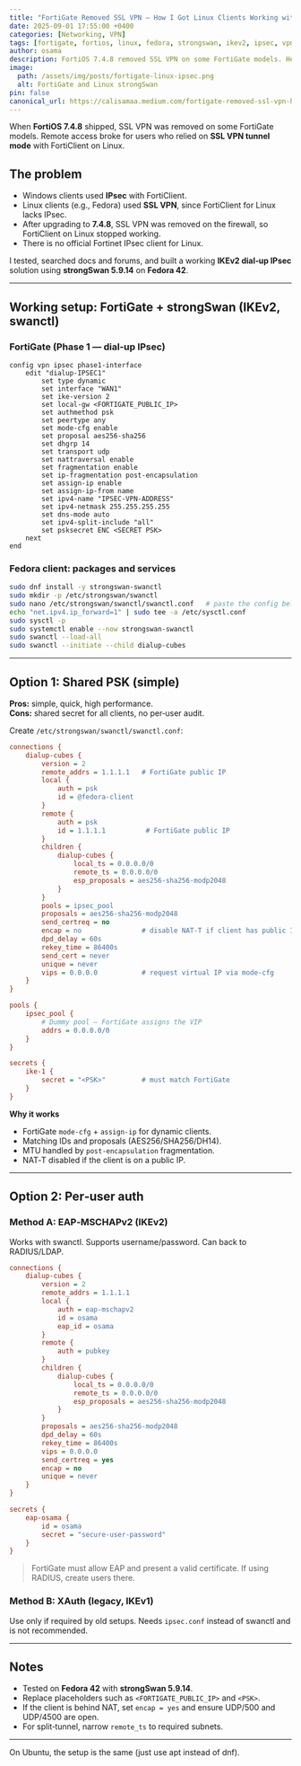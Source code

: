```yaml
---
title: "FortiGate Removed SSL VPN — How I Got Linux Clients Working with IPsec on Fedora 42"
date: 2025-09-01 17:55:00 +0400
categories: [Networking, VPN]
tags: [fortigate, fortios, linux, fedora, strongswan, ikev2, ipsec, vpn]
author: osama
description: FortiOS 7.4.8 removed SSL VPN on some FortiGate models. Here is a working IKEv2 + strongSwan setup for Fedora 42 using swanctl.
image:
  path: /assets/img/posts/fortigate-linux-ipsec.png
  alt: FortiGate and Linux strongSwan
pin: false
canonical_url: https://calisamaa.medium.com/fortigate-removed-ssl-vpn-heres-how-i-got-linux-clients-working-with-ipsec-on-fedora-42-493ab39c1a0d
---
```


When **FortiOS 7.4.8** shipped, SSL VPN was removed on some FortiGate models. Remote access broke for users who relied on **SSL VPN tunnel mode** with FortiClient on Linux.

## The problem

- Windows clients used **IPsec** with FortiClient.
- Linux clients (e.g., Fedora) used **SSL VPN**, since FortiClient for Linux lacks IPsec.
- After upgrading to **7.4.8**, SSL VPN was removed on the firewall, so FortiClient on Linux stopped working.
- There is no official Fortinet IPsec client for Linux.

I tested, searched docs and forums, and built a working **IKEv2 dial‑up IPsec** solution using **strongSwan 5.9.14** on **Fedora 42**.

---

## Working setup: FortiGate + strongSwan (IKEv2, swanctl)

### FortiGate (Phase 1 — dial‑up IPsec)

```shell
config vpn ipsec phase1-interface
    edit "dialup-IPSEC1"
        set type dynamic
        set interface "WAN1"
        set ike-version 2
        set local-gw <FORTIGATE_PUBLIC_IP>
        set authmethod psk
        set peertype any
        set mode-cfg enable
        set proposal aes256-sha256
        set dhgrp 14
        set transport udp
        set nattraversal enable
        set fragmentation enable
        set ip-fragmentation post-encapsulation
        set assign-ip enable
        set assign-ip-from name
        set ipv4-name "IPSEC-VPN-ADDRESS"
        set ipv4-netmask 255.255.255.255
        set dns-mode auto
        set ipv4-split-include "all"
        set psksecret ENC <SECRET PSK>
    next
end
```

### Fedora client: packages and services

```bash
sudo dnf install -y strongswan-swanctl
sudo mkdir -p /etc/strongswan/swanctl
sudo nano /etc/strongswan/swanctl/swanctl.conf   # paste the config below
echo "net.ipv4.ip_forward=1" | sudo tee -a /etc/sysctl.conf
sudo sysctl -p
sudo systemctl enable --now strongswan-swanctl
sudo swanctl --load-all
sudo swanctl --initiate --child dialup-cubes
```

---

## Option 1: Shared PSK (simple)

**Pros:** simple, quick, high performance.  
**Cons:** shared secret for all clients, no per‑user audit.

Create `/etc/strongswan/swanctl/swanctl.conf`:

```ini
connections {
    dialup-cubes {
        version = 2
        remote_addrs = 1.1.1.1   # FortiGate public IP
        local {
            auth = psk
            id = @fedora-client
        }
        remote {
            auth = psk
            id = 1.1.1.1          # FortiGate public IP
        }
        children {
            dialup-cubes {
                local_ts = 0.0.0.0/0
                remote_ts = 0.0.0.0/0
                esp_proposals = aes256-sha256-modp2048
            }
        }
        pools = ipsec_pool
        proposals = aes256-sha256-modp2048
        send_certreq = no
        encap = no               # disable NAT‑T if client has public IP
        dpd_delay = 60s
        rekey_time = 86400s
        send_cert = never
        unique = never
        vips = 0.0.0.0           # request virtual IP via mode‑cfg
    }
}

pools {
    ipsec_pool {
        # Dummy pool — FortiGate assigns the VIP
        addrs = 0.0.0.0/0
    }
}

secrets {
    ike-1 {
        secret = "<PSK>"         # must match FortiGate
    }
}
```

**Why it works**

- FortiGate `mode-cfg` + `assign-ip` for dynamic clients.
- Matching IDs and proposals (AES256/SHA256/DH14).
- MTU handled by `post-encapsulation` fragmentation.
- NAT‑T disabled if the client is on a public IP.

---

## Option 2: Per‑user auth

### Method A: EAP‑MSCHAPv2 (IKEv2)

Works with swanctl. Supports username/password. Can back to RADIUS/LDAP.

```ini
connections {
    dialup-cubes {
        version = 2
        remote_addrs = 1.1.1.1
        local {
            auth = eap-mschapv2
            id = osama
            eap_id = osama
        }
        remote {
            auth = pubkey
        }
        children {
            dialup-cubes {
                local_ts = 0.0.0.0/0
                remote_ts = 0.0.0.0/0
                esp_proposals = aes256-sha256-modp2048
            }
        }
        proposals = aes256-sha256-modp2048
        dpd_delay = 60s
        rekey_time = 86400s
        vips = 0.0.0.0
        send_certreq = yes
        encap = no
        unique = never
    }
}

secrets {
    eap-osama {
        id = osama
        secret = "secure-user-password"
    }
}
```

> FortiGate must allow EAP and present a valid certificate. If using RADIUS, create users there.

### Method B: XAuth (legacy, IKEv1)

Use only if required by old setups. Needs `ipsec.conf` instead of swanctl and is not recommended.

---

## Notes

- Tested on **Fedora 42** with **strongSwan 5.9.14**.
- Replace placeholders such as `<FORTIGATE_PUBLIC_IP>` and `<PSK>`.
- If the client is behind NAT, set `encap = yes` and ensure UDP/500 and UDP/4500 are open.
- For split‑tunnel, narrow `remote_ts` to required subnets.

---

On Ubuntu, the setup is the same (just use apt instead of dnf).
